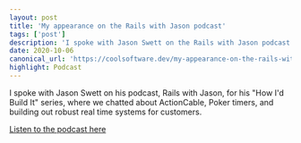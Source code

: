 ```yaml
---
layout: post
title: 'My appearance on the Rails with Jason podcast'
tags: ['post']
description: 'I spoke with Jason Swett on the Rails with Jason podcast about poker turn enforcement and ActionCable'
date: 2020-10-06
canonical_url: 'https://coolsoftware.dev/my-appearance-on-the-rails-with-jason-podcast/'
highlight: Podcast
---
```


I spoke with Jason Swett on his podcast, Rails with Jason, for his "How I'd Build It" series, where we chatted about ActionCable, Poker timers, and building out robust real time systems for customers. 

[Listen to the podcast here](https://www.codewithjason.com/rails-with-jason-podcast/tyler-williams/)